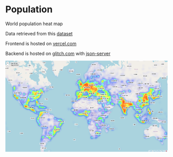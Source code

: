 # Population

World population heat map

Data retrieved from this [dataset](https://public.opendatasoft.com/explore/dataset/geonames-all-cities-with-a-population-1000/information/)

Frontend is hosted on [vercel.com](https://vercel.com/)

Backend is hosted on [glitch.com](https://glitch.com/) with [json-server](https://github.com/typicode/json-server/)

[![Visit demo](screenshot.png)](https://population.vercel.app/)
